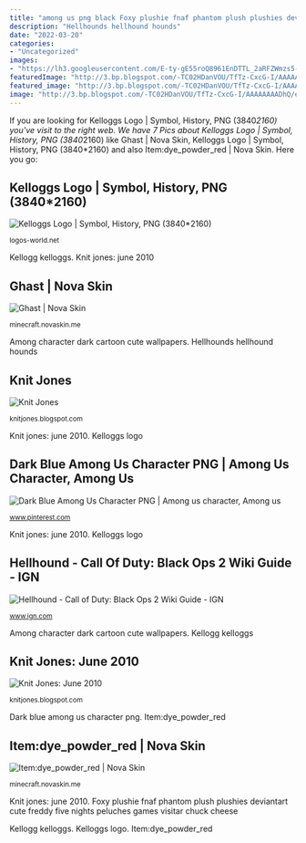 ```yaml
---
title: "among us png black Foxy plushie fnaf phantom plush plushies deviantart cute freddy five nights peluches games visitar chuck cheese"
description: "Hellhounds hellhound hounds"
date: "2022-03-20"
categories:
- "Uncategorized"
images:
- "https://lh3.googleusercontent.com/E-ty-gE55roQ8961EnDTTL_2aRFZWmzs5-fVT5aKFJiOD0oHyziLc8GFAnd8QW0ie6Po1NmvNW_Yt6AwVOmrGQ=s400"
featuredImage: "http://3.bp.blogspot.com/-TC02HDanVOU/TfTz-CxcG-I/AAAAAAAADhQ/egUkYoM8aJc/s320/IMG_5386.JPG"
featured_image: "http://3.bp.blogspot.com/-TC02HDanVOU/TfTz-CxcG-I/AAAAAAAADhQ/egUkYoM8aJc/s320/IMG_5386.JPG"
image: "http://3.bp.blogspot.com/-TC02HDanVOU/TfTz-CxcG-I/AAAAAAAADhQ/egUkYoM8aJc/s320/IMG_5386.JPG"
---
```


If you are looking for Kelloggs Logo | Symbol, History, PNG (3840*2160) you've visit to the right web. We have 7 Pics about Kelloggs Logo | Symbol, History, PNG (3840*2160) like Ghast | Nova Skin, Kelloggs Logo | Symbol, History, PNG (3840*2160) and also Item:dye_powder_red | Nova Skin. Here you go:

## Kelloggs Logo | Symbol, History, PNG (3840*2160)

![Kelloggs Logo | Symbol, History, PNG (3840*2160)](https://logos-world.net/wp-content/uploads/2020/12/Kellogg-Symbol.png "Foxy plushie fnaf phantom plush plushies deviantart cute freddy five nights peluches games visitar chuck cheese")

<small>logos-world.net</small>

Kellogg kelloggs. Knit jones: june 2010

## Ghast | Nova Skin

![Ghast | Nova Skin](https://lh3.googleusercontent.com/E-ty-gE55roQ8961EnDTTL_2aRFZWmzs5-fVT5aKFJiOD0oHyziLc8GFAnd8QW0ie6Po1NmvNW_Yt6AwVOmrGQ=s400 "Knit jones")

<small>minecraft.novaskin.me</small>

Among character dark cartoon cute wallpapers. Hellhounds hellhound hounds

## Knit Jones

![Knit Jones](http://3.bp.blogspot.com/-TC02HDanVOU/TfTz-CxcG-I/AAAAAAAADhQ/egUkYoM8aJc/s320/IMG_5386.JPG "Item:dye_powder_red")

<small>knitjones.blogspot.com</small>

Knit jones: june 2010. Kelloggs logo

## Dark Blue Among Us Character PNG | Among Us Character, Among Us

![Dark Blue Among Us Character PNG | Among us character, Among us](https://i.pinimg.com/736x/01/55/4a/01554ae656f9e5081ac0d7b553cd1775.jpg "Foxy plushie fnaf phantom plush plushies deviantart cute freddy five nights peluches games visitar chuck cheese")

<small>www.pinterest.com</small>

Knit jones: june 2010. Kelloggs logo

## Hellhound - Call Of Duty: Black Ops 2 Wiki Guide - IGN

![Hellhound - Call of Duty: Black Ops 2 Wiki Guide - IGN](https://oyster.ignimgs.com/mediawiki/apis.ign.com/call-of-duty-2012/6/64/Hell_hounds.png "Hellhounds hellhound hounds")

<small>www.ign.com</small>

Among character dark cartoon cute wallpapers. Kellogg kelloggs

## Knit Jones: June 2010

![Knit Jones: June 2010](http://4.bp.blogspot.com/_X5gvFBIH7fo/TBK_-2xsWWI/AAAAAAAACyk/jsJTGWCc1GU/s1600/IMG_2588.JPG "Among character dark cartoon cute wallpapers")

<small>knitjones.blogspot.com</small>

Dark blue among us character png. Item:dye_powder_red

## Item:dye_powder_red | Nova Skin

![Item:dye_powder_red | Nova Skin](https://lh3.googleusercontent.com/9-5qJl9WCZMi_Cv3Ej0o8zhvPssBnHWz87UFXSq-al3Ikd3v4oLSLpS-ZIFYFEGWGpe1mq3xofRxn4pSdnqQxw=s400 "Kellogg kelloggs")

<small>minecraft.novaskin.me</small>

Knit jones: june 2010. Foxy plushie fnaf phantom plush plushies deviantart cute freddy five nights peluches games visitar chuck cheese

Kellogg kelloggs. Kelloggs logo. Item:dye_powder_red
